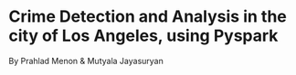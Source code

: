 # Crime Detection and Analysis in the city of Los Angeles, using Pyspark

By Prahlad Menon & Mutyala Jayasuryan
